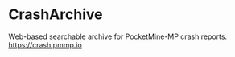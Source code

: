 # CrashArchive

Web-based searchable archive for PocketMine-MP crash reports. https://crash.pmmp.io
